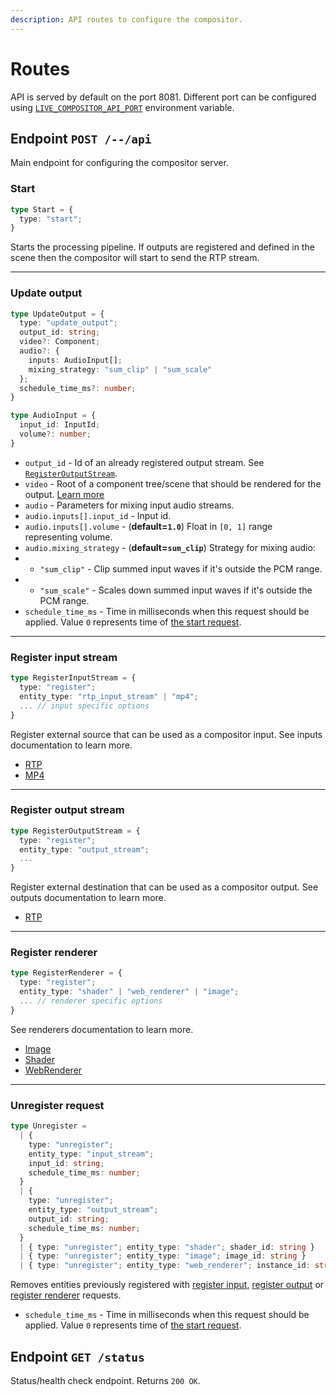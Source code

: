 ```yaml
---
description: API routes to configure the compositor.
---
```


# Routes

API is served by default on the port 8081. Different port can be configured using [`LIVE_COMPOSITOR_API_PORT`](../deployment/configuration#live_compositor_api_port) environment variable.

## Endpoint `POST /--/api`

Main endpoint for configuring the compositor server.

### Start

```typescript
type Start = {
  type: "start";
}
```

Starts the processing pipeline. If outputs are registered and defined in the scene then the compositor will start to send the RTP stream.

***

### Update output

```typescript
type UpdateOutput = {
  type: "update_output";
  output_id: string;
  video?: Component;
  audio?: {
    inputs: AudioInput[];
    mixing_strategy: "sum_clip" | "sum_scale"
  };
  schedule_time_ms?: number;
}

type AudioInput = {
  input_id: InputId;
  volume?: number;
}
```

- `output_id` - Id of an already registered output stream. See [`RegisterOutputStream`](./routes#register-output-stream).
- `video` - Root of a component tree/scene that should be rendered for the output. [Learn more](../concept/component)
- `audio` - Parameters for mixing input audio streams.
- `audio.inputs[].input_id` - Input id.
- `audio.inputs[].volume` - (**default=`1.0`**) Float in `[0, 1]` range representing volume.
- `audio.mixing_strategy` - (**default=`sum_clip`**) Strategy for mixing audio:
- - `"sum_clip"` - Clip summed input waves if it's outside the PCM range.
- - `"sum_scale"` - Scales down summed input waves if it's outside the PCM range.
- `schedule_time_ms` - Time in milliseconds when this request should be applied. Value `0` represents time of [the start request](#start).

***

### Register input stream

```typescript
type RegisterInputStream = {
  type: "register";
  entity_type: "rtp_input_stream" | "mp4";
  ... // input specific options
}
```

Register external source that can be used as a compositor input. See inputs documentation to learn more.

- [RTP](./inputs/rtp.md)
- [MP4](./inputs/mp4.md)

***

### Register output stream

```typescript
type RegisterOutputStream = {
  type: "register";
  entity_type: "output_stream";
  ...
}
```

Register external destination that can be used as a compositor output. See outputs documentation to learn more.

- [RTP](./outputs/rtp.md)

***

### Register renderer

```typescript
type RegisterRenderer = {
  type: "register";
  entity_type: "shader" | "web_renderer" | "image";
  ... // renderer specific options
}
```

See renderers documentation to learn more.

- [Image](./renderers/image)
- [Shader](./renderers/shader)
- [WebRenderer](./renderers/web)

***

### Unregister request

```typescript
type Unregister =
  | {
    type: "unregister";
    entity_type: "input_stream";
    input_id: string;
    schedule_time_ms: number;
  }
  | {
    type: "unregister";
    entity_type: "output_stream";
    output_id: string;
    schedule_time_ms: number;
  }
  | { type: "unregister"; entity_type: "shader"; shader_id: string }
  | { type: "unregister"; entity_type: "image"; image_id: string }
  | { type: "unregister"; entity_type: "web_renderer"; instance_id: string }
```

Removes entities previously registered with [register input](#register-input-stream), [register output](#register-output-stream) or [register renderer](#register-renderer) requests.

- `schedule_time_ms` - Time in milliseconds when this request should be applied. Value `0` represents time of [the start request](#start).

## Endpoint `GET /status`

Status/health check endpoint. Returns `200 OK`.
